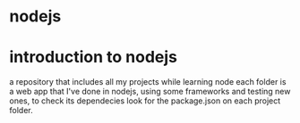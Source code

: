 # nodejs
# introduction to nodejs
a repository that includes all my projects while learning node
each folder is a web app that I've done in nodejs, using some frameworks and testing new ones, to check its dependecies look for the package.json on each project folder. 

